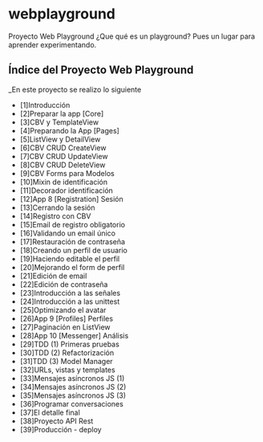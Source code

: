 # webplayground
Proyecto Web Playground
¿Que qué es un playground? Pues un lugar para aprender experimentando.

## Índice del Proyecto Web Playground
_En este proyecto se realizo lo siguiente

* [1]Introducción
* [2]Preparar la app [Core]
* [3]CBV y TemplateView
* [4]Preparando la App [Pages]
* [5]ListView y DetailView
* [6]CBV CRUD CreateView
* [7]CBV CRUD UpdateView
* [8]CBV CRUD DeleteView
* [9]CBV Forms para Modelos
* [10]Mixin de identificación
* [11]Decorador identificación
* [12]App 8 [Registration] Sesión
* [13]Cerrando la sesión
* [14]Registro con CBV
* [15]Email de registro obligatorio
* [16]Validando un email único
* [17]Restauración de contraseña
* [18]Creando un perfil de usuario
* [19]Haciendo editable el perfil
* [20]Mejorando el form de perfil
* [21]Edición de email
* [22]Edición de contraseña
* [23]Introducción a las señales
* [24]Introducción a las unittest
* [25]Optimizando el avatar
* [26]App 9 [Profiles] Perfiles
* [27]Paginación en ListView
* [28]App 10 [Messenger] Análisis
* [29]TDD (1) Primeras pruebas
* [30]TDD (2) Refactorización
* [31]TDD (3) Model Manager
* [32]URLs, vistas y templates
* [33]Mensajes asíncronos JS (1)
* [34]Mensajes asíncronos JS (2)
* [35]Mensajes asíncronos JS (3)
* [36]Programar conversaciones
* [37]El detalle final
* [38]Proyecto API Rest 
* [39]Producción - deploy
